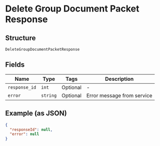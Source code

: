 
# Delete Group Document Packet Response

## Structure

`DeleteGroupDocumentPacketResponse`

## Fields

| Name | Type | Tags | Description |
|  --- | --- | --- | --- |
| `response_id` | `int` | Optional | - |
| `error` | `string` | Optional | Error message from service |

## Example (as JSON)

```json
{
  "responseId": null,
  "error": null
}
```

